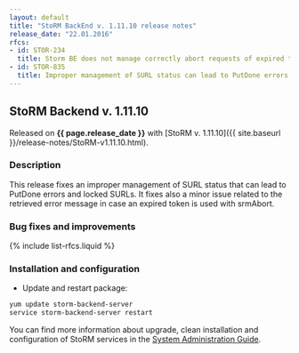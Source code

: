 ```yaml
---
layout: default
title: "StoRM BackEnd v. 1.11.10 release notes"
release_date: "22.01.2016"
rfcs:
- id: STOR-234
  title: Storm BE does not manage correctly abort requests of expired tokens
- id: STOR-835
  title: Improper management of SURL status can lead to PutDone errors and locked SURLs
---
```


## StoRM Backend v. 1.11.10

Released on **{{ page.release_date }}** with [StoRM v. 1.11.10]({{ site.baseurl }}/release-notes/StoRM-v1.11.10.html).

### Description

This release fixes an improper management of SURL status that can lead to PutDone errors and locked SURLs.
It fixes also a minor issue related to the retrieved error message in case an expired token is used with srmAbort.

### Bug fixes and improvements

{% include list-rfcs.liquid %}

### Installation and configuration

- Update and restart package:

```bash
yum update storm-backend-server
service storm-backend-server restart
```

You can find more information about upgrade, clean installation and configuration of
StoRM services in the [System Administration Guide][storm-sysadmin-guide].

[storm-sysadmin-guide]: {{site.baseurl}}/documentation/sysadmin-guide/
